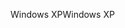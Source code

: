 <span data-ttu-id="ba93c-101">Windows XP</span><span class="sxs-lookup"><span data-stu-id="ba93c-101">Windows XP</span></span>